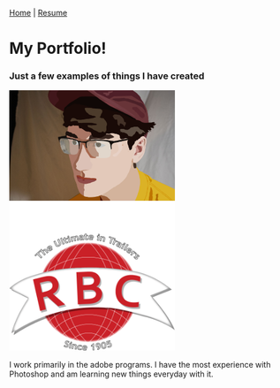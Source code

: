 [Home](index.md) | [Resume](resume.md) 


# My Portfolio!

### Just a few examples of things I have created

<img src="Raster.png" alt="raster headshot" width="300"/>

<img src="Images/ROGERS-LOGO.png" alt="raster headshot" width="300"/>

I work primarily in the adobe programs. I have the most experience with Photoshop and am learning new things everyday with it.

